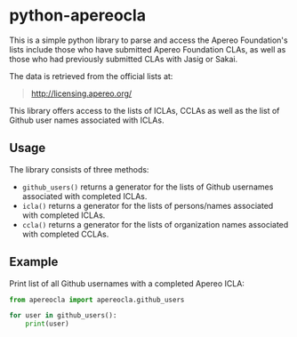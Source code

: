 python-apereocla
================

This is a simple python library to parse and access the Apereo Foundation's
lists include those who have submitted Apereo Foundation CLAs, as well as those
who had previously submitted CLAs with Jasig or Sakai.

The data is retrieved from the official lists at:

> http://licensing.apereo.org/

This library offers access to the lists of ICLAs, CCLAs as well as the list of
Github user names associated with ICLAs.


Usage
-----

The library consists of three methods:

- `github_users()` returns a generator for the lists of Github usernames
  associated with completed ICLAs.
- `icla()` returns a generator for the lists of persons/names associated with
  completed ICLAs.
- `ccla()` returns a generator for the lists of organization names associated
  with completed CCLAs.


Example
-------

Print list of all Github usernames with a completed Apereo ICLA:

```python
from apereocla import apereocla.github_users

for user in github_users():
    print(user)
````
